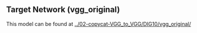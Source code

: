 ## Target Network (vgg_original)

This model can be found at [../02-copycat-VGG_to_VGG/DIG10/vgg_original/](../02-copycat-VGG_to_VGG/DIG10/vgg_original/)
